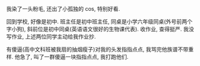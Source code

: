 我染了一头粉毛, 还出了小孤独的 cos, 特别好看.

回到学校, 好像是初中. 班主任是初中班主任, 同桌是小学六年级同桌(外号前两个字小狗), 斜前位是初中同桌(英语语文很好的生物课代表). 收作业, 查得挺严. 我没写作业, 上述两位同学主动给我作业抄.

有傻逼(高中文科班被我扇的抽烟瘦子)对我的头发指指点点, 我骂完他族谱不带重样. 他急了, 叫了一群傻逼一块指指点点, 我打跑他们.
